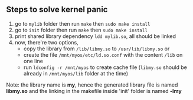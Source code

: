 ## Steps to solve kernel panic
1. go to `mylib` folder then run `make` then `sudo make install`
2. go to `init` folder then run `make` then `sudo make install`
3. print shared library dependency `ldd mylib.so`, all should be linked
4. now, there're two options,
    * copy the library from `/lib/libmy.so` to `/usr/lib/libmy.so`
    or
    * create the file `/mnt/myos/etc/ld.so.conf` with the content `/lib` on one line
    *  run `ldconfig -r /mnt/myos` to create cache file (`libmy.so` should be already in `/mnt/myos/lib` folder at the time)

Note: the library name is **my**, hence the generated library file is named **libmy.so** and the linking in the makefile inside 'init' folder is named **-lmy**
